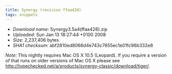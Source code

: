 ```yaml
---
title: Synergy (revision ffaa428)
tags: snippets
---
```


-   _Download name_: Synergy3.5a4(ffaa428).zip
-   _Uploaded_: Sun Jan 13 18:27:44 +0100 2008
-   _Size_: 2,237,406 bytes
-   _SHA1 checksum_: abf2810ed8066d4e743c7655ec1e01fc96b332e8

_Note_: This nightly requires Mac OS X 10.5 (Leopard). If you require a version of that runs on older versions of Mac OS X please see <http://typechecked.net/a/products/synergy-classic/download/tiger/>.
